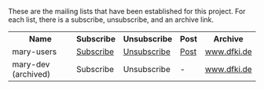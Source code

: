 <p>These are the mailing lists that have been established for this project. For each list, there is a subscribe, unsubscribe, and an archive link.</p>
<table border="0" class="table table-striped">
<tr class="a">
<th>Name</th>
<th>Subscribe</th>
<th>Unsubscribe</th>
<th>Post</th>
<th>Archive</th></tr>
<tr class="b">
<td>mary-users</td>
<td><a class="externalLink" href="mailto:mary-users-request@dfki.de?subject=subscribe">Subscribe</a></td>
<td><a class="externalLink" href="mailto:mary-users-request@dfki.de?subject=unsubscribe">Unsubscribe</a></td>
<td><a class="externalLink" href="mailto:mary-users@dfki.de">Post</a></td>
<td><a class="externalLink" href="http://www.dfki.de/pipermail/mary-users/">www.dfki.de</a></td></tr>
<tr class="a">
<td>mary-dev (archived)</td>
<td>Subscribe</td>
<td>Unsubscribe</td>
<td>-</td>
<td><a class="externalLink" href="http://www.dfki.de/pipermail/mary-dev/">www.dfki.de</a></td></tr></table></div>
                  </div>
            </div>
          </div>
